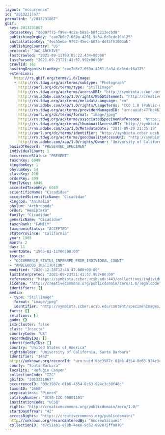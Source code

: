 ```yaml
---
layout: "occurrence"
id: "2013231867"
permalink: "/2013231867"
gbif:
  key: 2013231867
  datasetKey: "d6097f75-f99e-4c2a-b8a5-b0fc213ecbd0"
  publishingOrgKey: "cae7b6c7-669a-4261-9a34-6e8cdc16a125"
  installationKey: "4ec55ebe-9f92-45ec-b076-dd45f61003ab"
  publishingCountry: "US"
  protocol: "DWC_ARCHIVE"
  lastCrawled: "2021-09-11T09:05:22.434+00:00"
  lastParsed: "2021-09-23T21:41:57.992+00:00"
  crawlId: 161
  hostingOrganizationKey: "cae7b6c7-669a-4261-9a34-6e8cdc16a125"
  extensions:
    http://rs.gbif.org/terms/1.0/Image:
    - http://rs.tdwg.org/ac/terms/subtype: "Photograph"
      http://purl.org/dc/terms/type: "StillImage"
      http://rs.tdwg.org/ac/terms/accessURI: "http://symbiota.ccber.ucsb.edu/content/specimenImages/UCSB_IZC/UCSB-IZC00001/UCSB-IZC_00001101_lg.jpg"
      http://ns.adobe.com/xap/1.0/rights/WebStatement: "http://creativecommons.org/publicdomain/zero/1.0/"
      http://rs.tdwg.org/ac/terms/metadataLanguage: "en"
      http://ns.adobe.com/xap/1.0/rights/UsageTerms: "CC0 1.0 (Public-domain)"
      http://rs.tdwg.org/ac/terms/providerManagedID: "urn:uuid:47fbc463-b7e0-4fe1-ac5d-ef88519fa1b5"
      http://purl.org/dc/terms/format: "image/jpeg"
      http://rs.tdwg.org/ac/terms/associatedSpecimenReference: "https://symbiota.ccber.ucsb.edu:443/collections/individual/index.php?occid=1442"
      http://rs.tdwg.org/ac/terms/thumbnailAccessURI: "http://symbiota.ccber.ucsb.edu/content/specimenImages/UCSB_IZC/UCSB-IZC00001/UCSB-IZC_00001101_tn.jpg"
      http://ns.adobe.com/xap/1.0/MetadataDate: "2017-09-29 21:35:19"
      http://purl.org/dc/terms/identifier: "http://symbiota.ccber.ucsb.edu/content/specimenImages/UCSB_IZC/UCSB-IZC00001/UCSB-IZC_00001101_lg.jpg"
      http://rs.tdwg.org/ac/terms/goodQualityAccessURI: "http://symbiota.ccber.ucsb.edu/content/specimenImages/UCSB_IZC/UCSB-IZC00001/UCSB-IZC_00001101.JPG"
      http://ns.adobe.com/xap/1.0/rights/Owner: "University of California, Santa Barbara"
  basisOfRecord: "PRESERVED_SPECIMEN"
  individualCount: 1
  occurrenceStatus: "PRESENT"
  taxonKey: 6049
  kingdomKey: 1
  phylumKey: 54
  classKey: 216
  orderKey: 809
  familyKey: 6049
  acceptedTaxonKey: 6049
  scientificName: "Cicadidae"
  acceptedScientificName: "Cicadidae"
  kingdom: "Animalia"
  phylum: "Arthropoda"
  order: "Hemiptera"
  family: "Cicadidae"
  genericName: "Cicadidae"
  taxonRank: "FAMILY"
  taxonomicStatus: "ACCEPTED"
  stateProvince: "California"
  year: 1965
  month: 2
  day: 11
  eventDate: "1965-02-11T00:00:00"
  issues:
  - "OCCURRENCE_STATUS_INFERRED_FROM_INDIVIDUAL_COUNT"
  - "AMBIGUOUS_INSTITUTION"
  modified: "2020-12-28T12:48:47.000+00:00"
  lastInterpreted: "2021-09-23T21:41:57.992+00:00"
  references: "https://symbiota.ccber.ucsb.edu:443/collections/individual/index.php?occid=1442"
  license: "http://creativecommons.org/publicdomain/zero/1.0/legalcode"
  identifiers: []
  media:
  - type: "StillImage"
    format: "image/jpeg"
    identifier: "http://symbiota.ccber.ucsb.edu/content/specimenImages/UCSB_IZC/UCSB-IZC00001/UCSB-IZC_00001101_lg.jpg"
  facts: []
  relations: []
  gadm: {}
  isInCluster: false
  class: "Insecta"
  countryCode: "US"
  recordedByIDs: []
  identifiedByIDs: []
  country: "United States of America"
  rightsHolder: "University of California, Santa Barbara"
  identifier: "1442"
  http://unknown.org/recordId: "urn:uuid:03c3987c-01b6-4354-8c63-924c3c38f48c"
  county: "Santa Barbara"
  locality: "Refugio Canyon"
  collectionCode: "IZC"
  gbifID: "2013231867"
  occurrenceID: "03c3987c-01b6-4354-8c63-924c3c38f48c"
  taxonID: "3660"
  preparations: "Pinned"
  catalogNumber: "UCSB-IZC 00001101"
  institutionCode: "UCSB"
  rights: "http://creativecommons.org/publicdomain/zero/1.0/"
  startDayOfYear: "42"
  accessRights: "https://creativecommons.org/publicdomain/"
  http://unknown.org/recordEnteredBy: "AndrewVazquez"
  collectionID: "e7c51ab1-870b-4ee8-9d62-092875ffa870"
---
```

